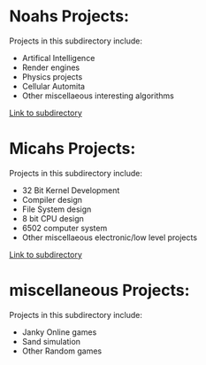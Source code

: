 # Noahs Projects:

Projects in this subdirectory include: 

- Artifical Intelligence
- Render engines
- Physics projects
- Cellular Automita
- Other miscellaeous interesting algorithms

[Link to subdirectory](/Noah/NoahProjectsEntry.md)

# Micahs Projects:

Projects in this subdirectory include: 

- 32 Bit Kernel Development
- Compiler design
- File System design
- 8 bit CPU design
- 6502 computer system
- Other miscellaeous electronic/low level projects

[Link to subdirectory](/Micah/MicahProjectsEntry.md)

# miscellaneous Projects:

Projects in this subdirectory include:

- Janky Online games
- Sand simulation
- Other Random games



